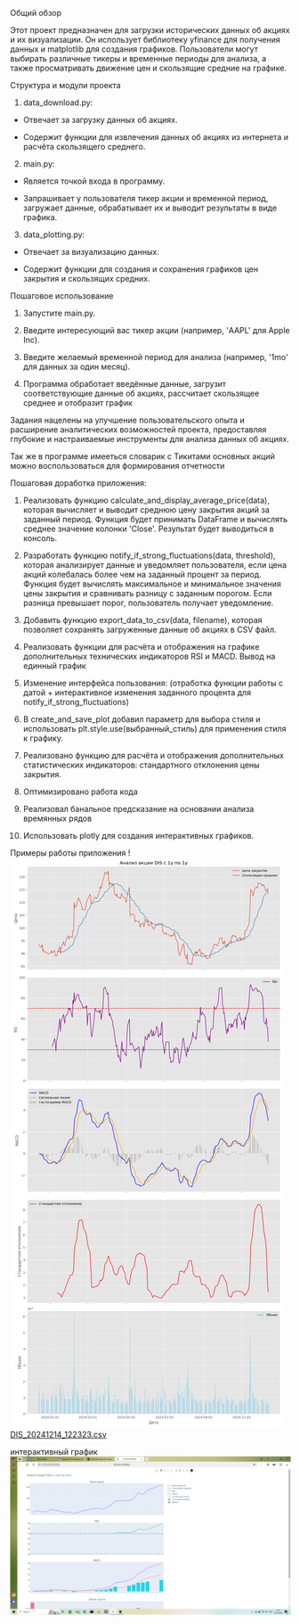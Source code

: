 Общий обзор

Этот проект предназначен для загрузки исторических данных об акциях и их визуализации. Он использует библиотеку yfinance для получения данных и matplotlib для создания графиков. Пользователи могут выбирать различные тикеры и временные периоды для анализа, а также просматривать движение цен и скользящие средние на графике.




Структура и модули проекта

1. data_download.py:

- Отвечает за загрузку данных об акциях.

- Содержит функции для извлечения данных об акциях из интернета и расчёта скользящего среднего.



2. main.py:

- Является точкой входа в программу.

- Запрашивает у пользователя тикер акции и временной период, загружает данные, обрабатывает их и выводит результаты в виде графика.



3. data_plotting.py:

- Отвечает за визуализацию данных.

- Содержит функции для создания и сохранения графиков цен закрытия и скользящих средних.


Пошаговое использование

1. Запустите main.py.

2. Введите интересующий вас тикер акции (например, 'AAPL' для Apple Inc).

3. Введите желаемый временной период для анализа (например, '1mo' для данных за один месяц).

4. Программа обработает введённые данные, загрузит соответствующие данные об акциях, рассчитает скользящее среднее и отобразит график


Задания нацелены на улучшение пользовательского опыта и расширение аналитических возможностей проекта, предоставляя глубокие и настраиваемые инструменты для анализа данных об акциях.


Так же в программе имееться словарик с Тикитами основных акций можно воспользоваться для формирования отчетности



Пошаговая доработка приложения:
1. Реализовать функцию calculate_and_display_average_price(data), которая вычисляет и выводит среднюю цену закрытия акций за заданный период. 
Функция будет принимать DataFrame и вычислять среднее значение колонки 'Close'. Результат будет выводиться в консоль.

2. Разработать функцию notify_if_strong_fluctuations(data, threshold), которая анализирует данные и уведомляет пользователя, если цена акций колебалась более чем на заданный процент за период.
Функция будет вычислять максимальное и минимальное значения цены закрытия и сравнивать разницу с заданным порогом. Если разница превышает порог, пользователь получает уведомление.

3. Добавить функцию export_data_to_csv(data, filename), которая позволяет сохранять загруженные данные об акциях в CSV файл.

4. Реализовать функции для расчёта и отображения на графике дополнительных технических индикаторов  RSI и MACD. Вывод на единный график 

5. Изменение интерфейса пользования: (отработка функции работы с датой + интерактивное изменения заданного процента для  notify_if_strong_fluctuations)
    
6. В create_and_save_plot добавил параметр для выбора стиля и использовать plt.style.use(выбранный_стиль) для применения стиля к графику.

7. Реализовано функцию для расчёта и отображения дополнительных статистических индикаторов: стандартного отклонения цены закрытия.

8. Оптимизировано работа кода

9. Реализовал банальное предсказание на основании анализа времянных рядов 

10. Использовать plotly для создания интерактивных графиков.

Примеры работы приложения 
!![DIS_1y_1y.png](DIS_1y_1y.png)
[DIS_20241214_122323.csv](DIS_20241214_122323.csv)

интерактивный график 
![2024-12-16_21-47-17.png](2024-12-16_21-47-17.png)